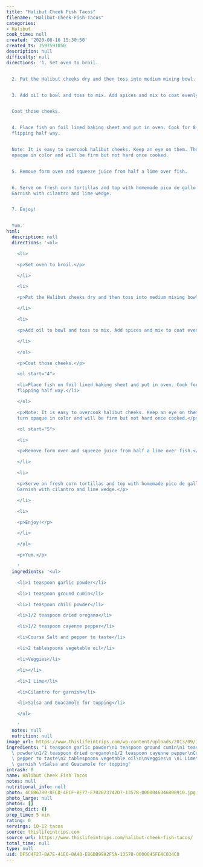 ```yaml
---
title: "Halibut Cheek Fish Tacos"
filename: "Halibut-Cheek-Fish-Tacos"
categories:
- Halibut
cook_time: null
created: '2020-08-16 15:30:50'
created_ts: 1597591850
description: null
difficulty: null
directions: '1. Set oven to broil.


  2. Pat the Halibut cheeks dry and then toss into medium mixing bowl.


  3. Add oil to bowl and toss to mix. Add spices and mix to coat evenly.


  Coat those cheeks.


  4. Place fish on foil lined baking sheet and put in oven. Cook for 8-10 minutes
  flipping half way.


  Note: It is easy to overcook halibut cheeks. Keep an eye on them. They will turn
  opaque in color and will be firm but not hard once cooked.


  5. Remove form oven and squeeze juice from half a lime over fish.


  6. Serve on fresh corn tortillas and top with homemade pico de gallo and guacamole.
  Garnish with cilantro and lime wedge.


  7. Enjoy!


  Yum.'
html:
  description: null
  directions: '<ol>

    <li>

    <p>Set oven to broil.</p>

    </li>

    <li>

    <p>Pat the Halibut cheeks dry and then toss into medium mixing bowl.</p>

    </li>

    <li>

    <p>Add oil to bowl and toss to mix. Add spices and mix to coat evenly.</p>

    </li>

    </ol>

    <p>Coat those cheeks.</p>

    <ol start="4">

    <li>Place fish on foil lined baking sheet and put in oven. Cook for 8-10 minutes
    flipping half way.</li>

    </ol>

    <p>Note: It is easy to overcook halibut cheeks. Keep an eye on them. They will
    turn opaque in color and will be firm but not hard once cooked.</p>

    <ol start="5">

    <li>

    <p>Remove form oven and squeeze juice from half a lime over fish.</p>

    </li>

    <li>

    <p>Serve on fresh corn tortillas and top with homemade pico de gallo and guacamole.
    Garnish with cilantro and lime wedge.</p>

    </li>

    <li>

    <p>Enjoy!</p>

    </li>

    </ol>

    <p>Yum.</p>

    '
  ingredients: '<ul>

    <li>1 teaspoon garlic powder</li>

    <li>1 teaspoon ground cumin</li>

    <li>1 teaspoon chili powder</li>

    <li>1/2 teaspoon dried oregano</li>

    <li>1/2 teaspoon cayenne pepper</li>

    <li>Course Salt and pepper to taste</li>

    <li>2 tablespoons vegetable oil</li>

    <li>Veggies</li>

    <li></li>

    <li>1 Lime</li>

    <li>Cilantro for garnish</li>

    <li>Salsa and Guacamole for topping</li>

    </ul>

    '
  notes: null
  nutrition: null
image_url: https://www.thislifeintrips.com/wp-content/uploads/2013/09/IMG_4610-200x150.jpg
ingredients: "1 teaspoon garlic powder\n1 teaspoon ground cumin\n1 teaspoon chili\
  \ powder\n1/2 teaspoon dried oregano\n1/2 teaspoon cayenne pepper\nCourse Salt and\
  \ pepper to taste\n2 tablespoons vegetable oil\n\nVeggies\n \n1 Lime\nCilantro for\
  \ garnish \nSalsa and Guacamole for topping"
intrash: 0
name: Halibut Cheek Fish Tacos
notes: null
nutritional_info: null
photo: 4C6B6780-8FCD-4ECF-BF77-E702623742D7-13578-0000046346800910.jpg
photo_large: null
photos: []
photos_dict: {}
prep_time: 5 min
rating: 0
servings: 10-12 tacos
source: thislifeintrips.com
source_url: https://www.thislifeintrips.com/halibut-cheek-fish-tacos/
total_time: null
type: null
uid: DF5C4F27-8A7E-41E0-8A48-E86DB99A2F5A-13578-0000045FE4C034C8
---
```

